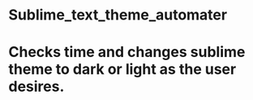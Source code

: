 # Sublime_text_theme_automater

# Checks time and changes sublime theme to dark or light as the user desires.
